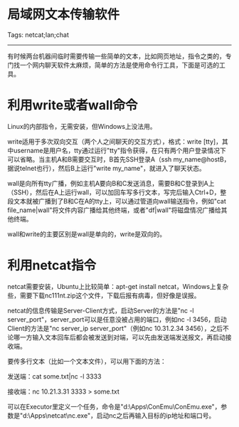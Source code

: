 # 局域网文本传输软件
Tags: netcat;lan;chat

------

有时候两台机器间临时需要传输一些简单的文本，比如网页地址，指令之类的，专门找一个网内聊天软件太麻烦，简单的方法是使用命令行工具，下面是可选的工具。

 

# 利用write或者wall命令

 

Linux的内部指令，无需安装，但Windows上没法用。

 

write适用于多次双向交互（两个人之间聊天的交互方式），格式：write <username> [tty]，其中username是用户名，tty通过运行"tty"指令获得，在只有两个用户登录情况下可以省略。当主机A和B需要交互时，B首先SSH登录A（ssh my_name@hostB，据说telnet也行），然后B上运行"write my_name"，就进入了聊天状态。

 

wall是向所有tty广播，例如主机A要向B和C发送消息，需要B和C登录到A上（SSH），然后在A上运行wall，可以加回车写多行文本，写完后输入Ctrl+D，整段文本就被广播到了B和C在A的tty上，可以通过管道向wall输送指令，例如"cat file_name|wall"将文件内容广播给其他终端，或者"df|wall"将磁盘情况广播给其他终端。

 

wall和write的主要区别是wall是单向的，write是双向的。 
 

# 利用netcat指令

 

netcat需要安装，Ubuntu上比较简单：apt-get install netcat，Windows上复杂些，需要下载nc111nt.zip这个文件，下载后报有病毒，但好像是误报。

 

netcat的信息传输是Server-Client方式，启动Server的方法是"nc -l server_port"，server_port可以是任意没被占用的端口，例如nc -l 3456，启动Client的方法是"nc server_ip server_port"（例如nc 10.31.2.34 3456），之后不论哪一方输入文本回车后都会被发送到对端，可以先由发送端发送报文，再启动接收端。

 

要传多行文本（比如一个文本文件），可以用下面的方法：

 

发送端：cat some.txt|nc -l 3333

接收端：nc 10.21.3.31 3333 > some.txt

 

可以在Executor里定义一个任务，命令是"d:\Apps\ConEmu\ConEmu.exe"，参数是"d:\Apps\netcat\nc.exe"，启动nc之后再输入目标的ip地址和端口号。